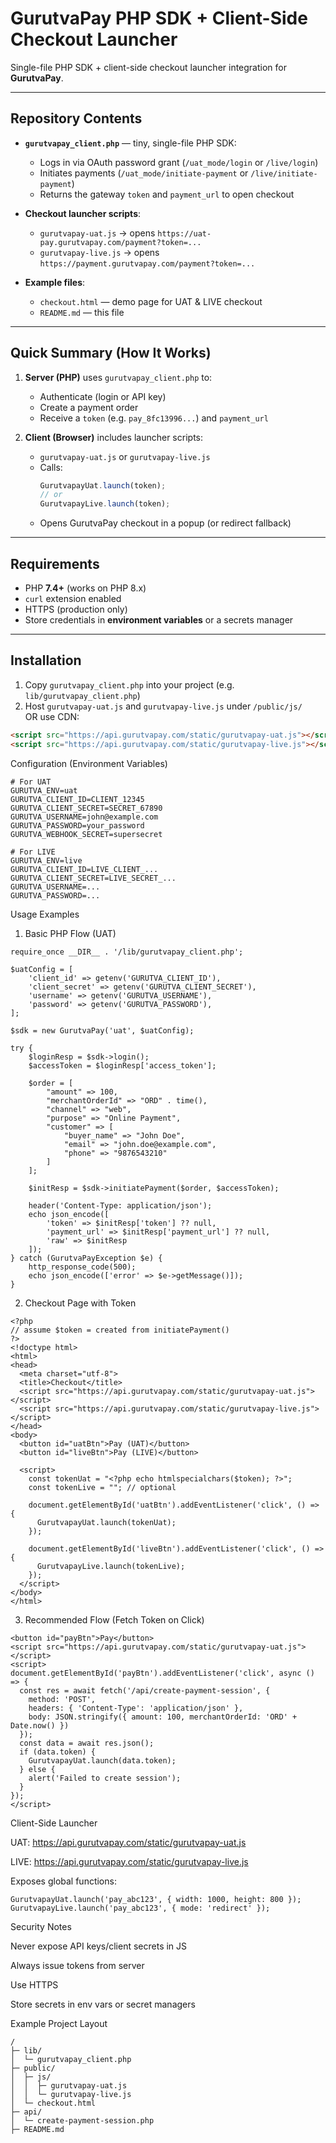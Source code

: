 # GurutvaPay PHP SDK + Client-Side Checkout Launcher

Single-file PHP SDK + client-side checkout launcher integration for **GurutvaPay**.

---

## Repository Contents

- **`gurutvapay_client.php`** — tiny, single-file PHP SDK:
  - Logs in via OAuth password grant (`/uat_mode/login` or `/live/login`)
  - Initiates payments (`/uat_mode/initiate-payment` or `/live/initiate-payment`)
  - Returns the gateway `token` and `payment_url` to open checkout

- **Checkout launcher scripts**:
  - `gurutvapay-uat.js` → opens `https://uat-pay.gurutvapay.com/payment?token=...`
  - `gurutvapay-live.js` → opens `https://payment.gurutvapay.com/payment?token=...`

- **Example files**:
  - `checkout.html` — demo page for UAT & LIVE checkout
  - `README.md` — this file

---

## Quick Summary (How It Works)

1. **Server (PHP)** uses `gurutvapay_client.php` to:
   - Authenticate (login or API key)
   - Create a payment order
   - Receive a `token` (e.g. `pay_8fc13996...`) and `payment_url`

2. **Client (Browser)** includes launcher scripts:
   - `gurutvapay-uat.js` or `gurutvapay-live.js`
   - Calls:
     ```js
     GurutvapayUat.launch(token);
     // or
     GurutvapayLive.launch(token);
     ```
   - Opens GurutvaPay checkout in a popup (or redirect fallback)

---

## Requirements

- PHP **7.4+** (works on PHP 8.x)
- `curl` extension enabled
- HTTPS (production only)
- Store credentials in **environment variables** or a secrets manager

---

## Installation

1. Copy `gurutvapay_client.php` into your project (e.g. `lib/gurutvapay_client.php`)
2. Host `gurutvapay-uat.js` and `gurutvapay-live.js` under `/public/js/`  
   OR use CDN:

```html
<script src="https://api.gurutvapay.com/static/gurutvapay-uat.js"></script>
<script src="https://api.gurutvapay.com/static/gurutvapay-live.js"></script>
```


Configuration (Environment Variables)
```
# For UAT
GURUTVA_ENV=uat
GURUTVA_CLIENT_ID=CLIENT_12345
GURUTVA_CLIENT_SECRET=SECRET_67890
GURUTVA_USERNAME=john@example.com
GURUTVA_PASSWORD=your_password
GURUTVA_WEBHOOK_SECRET=supersecret

# For LIVE
GURUTVA_ENV=live
GURUTVA_CLIENT_ID=LIVE_CLIENT_...
GURUTVA_CLIENT_SECRET=LIVE_SECRET_...
GURUTVA_USERNAME=...
GURUTVA_PASSWORD=...
```

Usage Examples
1. Basic PHP Flow (UAT)


```
require_once __DIR__ . '/lib/gurutvapay_client.php';

$uatConfig = [
    'client_id' => getenv('GURUTVA_CLIENT_ID'),
    'client_secret' => getenv('GURUTVA_CLIENT_SECRET'),
    'username' => getenv('GURUTVA_USERNAME'),
    'password' => getenv('GURUTVA_PASSWORD'),
];

$sdk = new GurutvaPay('uat', $uatConfig);

try {
    $loginResp = $sdk->login();
    $accessToken = $loginResp['access_token'];

    $order = [
        "amount" => 100,
        "merchantOrderId" => "ORD" . time(),
        "channel" => "web",
        "purpose" => "Online Payment",
        "customer" => [
            "buyer_name" => "John Doe",
            "email" => "john.doe@example.com",
            "phone" => "9876543210"
        ]
    ];

    $initResp = $sdk->initiatePayment($order, $accessToken);

    header('Content-Type: application/json');
    echo json_encode([
        'token' => $initResp['token'] ?? null,
        'payment_url' => $initResp['payment_url'] ?? null,
        'raw' => $initResp
    ]);
} catch (GurutvaPayException $e) {
    http_response_code(500);
    echo json_encode(['error' => $e->getMessage()]);
}
```

2. Checkout Page with Token
```
<?php
// assume $token = created from initiatePayment()
?>
<!doctype html>
<html>
<head>
  <meta charset="utf-8">
  <title>Checkout</title>
  <script src="https://api.gurutvapay.com/static/gurutvapay-uat.js"></script>
  <script src="https://api.gurutvapay.com/static/gurutvapay-live.js"></script>
</head>
<body>
  <button id="uatBtn">Pay (UAT)</button>
  <button id="liveBtn">Pay (LIVE)</button>

  <script>
    const tokenUat = "<?php echo htmlspecialchars($token); ?>";
    const tokenLive = ""; // optional

    document.getElementById('uatBtn').addEventListener('click', () => {
      GurutvapayUat.launch(tokenUat);
    });

    document.getElementById('liveBtn').addEventListener('click', () => {
      GurutvapayLive.launch(tokenLive);
    });
  </script>
</body>
</html>
```

3. Recommended Flow (Fetch Token on Click)

```
<button id="payBtn">Pay</button>
<script src="https://api.gurutvapay.com/static/gurutvapay-uat.js"></script>
<script>
document.getElementById('payBtn').addEventListener('click', async () => {
  const res = await fetch('/api/create-payment-session', {
    method: 'POST',
    headers: { 'Content-Type': 'application/json' },
    body: JSON.stringify({ amount: 100, merchantOrderId: 'ORD' + Date.now() })
  });
  const data = await res.json();
  if (data.token) {
    GurutvapayUat.launch(data.token);
  } else {
    alert('Failed to create session');
  }
});
</script>
```

Client-Side Launcher

UAT: https://api.gurutvapay.com/static/gurutvapay-uat.js

LIVE: https://api.gurutvapay.com/static/gurutvapay-live.js

Exposes global functions:

```
GurutvapayUat.launch('pay_abc123', { width: 1000, height: 800 });
GurutvapayLive.launch('pay_abc123', { mode: 'redirect' });
```

Security Notes

Never expose API keys/client secrets in JS

Always issue tokens from server

Use HTTPS

Store secrets in env vars or secret managers


Example Project Layout
```
/
├─ lib/
│  └─ gurutvapay_client.php
├─ public/
│  ├─ js/
│  │  ├─ gurutvapay-uat.js
│  │  └─ gurutvapay-live.js
│  └─ checkout.html
├─ api/
│  └─ create-payment-session.php
├─ README.md
```

